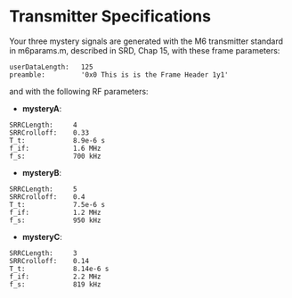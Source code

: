 # Transmitter Specifications


Your three mystery signals are generated with the M6 transmitter standard in m6params.m, described in SRD, Chap 15, with these frame parameters:
```
userDataLength:   125
preamble:         '0x0 This is is the Frame Header 1y1'
```
and with the following RF parameters:

- **mysteryA**:

```
SRRCLength:     4
SRRCrolloff:    0.33
T_t:            8.9e-6 s
f_if:           1.6 MHz
f_s:            700 kHz 
```

- **mysteryB**:

```
SRRCLength:     5
SRRCrolloff:    0.4
T_t:            7.5e-6 s
f_if:           1.2 MHz
f_s:            950 kHz
```

- **mysteryC**:

```
SRRCLength:     3
SRRCrolloff:    0.14
T_t:            8.14e-6 s
f_if:           2.2 MHz
f_s:            819 kHz
```
